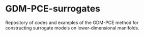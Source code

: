# GDM-PCE-surrogates
Repository of codes and examples of the GDM-PCE method for constructing surrogate models on lower-dimensional manifolds.
